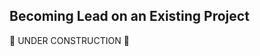 Becoming Lead on an Existing Project
------------------------------------

:construction: UNDER CONSTRUCTION :construction:
